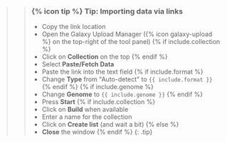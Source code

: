 >
>    > ### {% icon tip %} Tip: Importing data via links
>    >
>    > * Copy the link location
>    > * Open the Galaxy Upload Manager ({% icon galaxy-upload %} on the top-right of the tool panel)
>    > {% if include.collection %}
>    > * Click on **Collection** on the top
>    > {% endif %}
>    > * Select **Paste/Fetch Data**
>    > * Paste the link into the text field
>    > {% if include.format %}
>    > * Change **Type** from "Auto-detect" to `{{ include.format }}`
>    > {% endif %}
>    > {% if include.genome %}
>    > * Change **Genome** to `{{ include.genome }}`
>    > {% endif %}
>    > * Press **Start**
>    > {% if include.collection %}
>    > * Click on **Build** when available
>    > * Enter a name for the collection
>    > * Click on **Create list** (and wait a bit)
>    > {% else %}
>    > * **Close** the window
>    > {% endif %}
>    {: .tip}
>